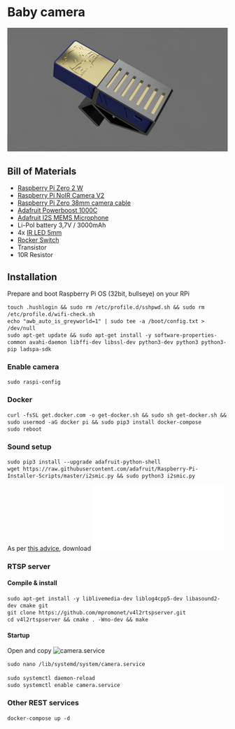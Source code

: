 # Baby camera

![Camera module](doc/camera.png "Camera render")

## Bill of Materials
- [Raspberry Pi Zero 2 W](https://rpishop.cz/zero/4311-raspberry-pi-zero-2-w-5056561800004.html)
- [Raspberry Pi NoIR Camera V2](https://rpishop.cz/mipi-kamerove-moduly/331-raspberry-pi-noir-kamera-modul-v2.html)
- [Raspberry Pi Zero 38mm camera cable](https://rpishop.cz/mipi/695-548-raspberry-pi-zero-kamera-kabel-15cm.html#/153-delka-38_mm)
- [Adafruit Powerboost 1000C](https://learn.adafruit.com/adafruit-powerboost-1000c-load-share-usb-charge-boost)
- [Adafruit I2S MEMS Microphone](https://learn.adafruit.com/adafruit-i2s-mems-microphone-breakout)
- Li-Pol battery 3,7V / 3000mAh
- 4x [IR LED 5mm](https://www.gme.cz/infra-led-5mm-lte5208ac)
- [Rocker Switch](https://www.gme.cz/p-sm101-1r3)
- Transistor
- 10R Resistor

## Installation
Prepare and boot Raspberry Pi OS (32bit, bullseye) on your RPi

    touch .hushlogin && sudo rm /etc/profile.d/sshpwd.sh && sudo rm /etc/profile.d/wifi-check.sh
    echo "awb_auto_is_greyworld=1" | sudo tee -a /boot/config.txt > /dev/null
    sudo apt-get update && sudo apt-get install -y software-properties-common avahi-daemon libffi-dev libssl-dev python3-dev python3 python3-pip ladspa-sdk

### Enable camera
    sudo raspi-config

### Docker
    curl -fsSL get.docker.com -o get-docker.sh && sudo sh get-docker.sh && sudo usermod -aG docker pi && sudo pip3 install docker-compose
    sudo reboot

### Sound setup
    sudo pip3 install --upgrade adafruit-python-shell
    wget https://raw.githubusercontent.com/adafruit/Raspberry-Pi-Installer-Scripts/master/i2smic.py && sudo python3 i2smic.py

As per [this advice](https://github.com/mpromonet/v4l2rtspserver/issues/94#issuecomment-378788356), download ![asound.conf](doc/asound.conf "asound configuration") 

### RTSP server
#### Compile & install
    sudo apt-get install -y liblivemedia-dev liblog4cpp5-dev libasound2-dev cmake git
    git clone https://github.com/mpromonet/v4l2rtspserver.git
    cd v4l2rtspserver && cmake . -Wno-dev && make

#### Startup
Open and copy ![camera.service](camera/camera.service "Camera service")

    sudo nano /lib/systemd/system/camera.service

    sudo systemctl daemon-reload
    sudo systemctl enable camera.service
    

### Other REST services
    docker-compose up -d